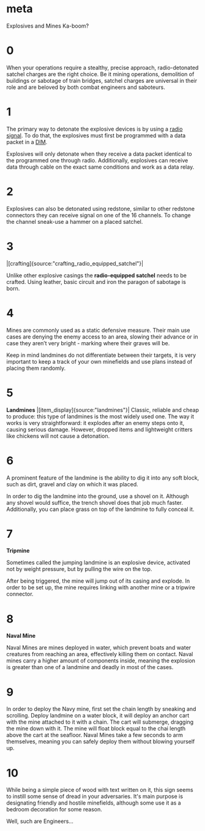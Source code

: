 # meta
Explosives and Mines
Ka-boom?

# 0
When your operations require a stealthy, precise approach, radio-detonated satchel charges are the right choice. Be it
mining operations, demolition of buildings or sabotage of train bridges, satchel charges are universal in their role and
are beloved by both combat engineers and saboteurs.

# 1
The primary way to detonate the explosive devices is by using a [radio signal](radio_station). To do that, the explosives must first be programmed with a data packet in a [DIM](data_input_machine).

Explosives will only detonate when they receive a data packet identical to the programmed one through radio.
Additionally, explosives can receive data through cable on the exact same conditions and work as a data relay.

# 2
Explosives can also be detonated using redstone, similar to other redstone connectors they can receive signal on one of the 16 channels. To change the channel sneak-use a hammer on a placed satchel.

# 3
|[crafting]{source:"crafting_radio_equipped_satchel"}|

Unlike other explosive casings the **radio-equipped satchel** needs to be crafted. Using leather, basic circuit and iron the paragon of sabotage is born.

# 4
Mines are commonly used as a static defensive measure. Their main use cases are denying the enemy access to an area, 
slowing their advance or in case they aren’t very bright - marking where their graves will be.

Keep in mind landmines do not differentiate between their targets, it is very important to keep a track of your own minefields and use plans instead of placing them randomly.

# 5 
**Landmines**
|[item_display]{source:"landmines"}|
Classic, reliable and cheap to produce: this type of landmines is the most widely used one. The way it works is very straightforward: 
it explodes after an enemy steps onto it, causing serious damage. However, dropped items and lightweight critters like chickens will not cause a detonation.

# 6
A prominent feature of the landmine is the ability to dig it into any soft block, such as dirt, gravel and clay on which it was placed. 

In order to dig the landmine into the ground, use a shovel on it. Although any shovel would suffice, the trench shovel does that job much faster.
Additionally, you can place grass on top of the landmine to fully conceal it.

# 7
**Tripmine**

Sometimes called the jumping landmine is an explosive device, activated not by weight pressure, but by pulling the wire on the top. 

After being triggered, the mine will jump out of its casing and explode. In order to be set up, the mine requires linking with another mine or a tripwire connector. 


# 8
**Naval Mine**

Naval Mines are mines deployed in water, which prevent boats and water creatures from reaching an area, effectively killing them on contact. 
Naval mines carry a higher amount of components inside, meaning the explosion is greater than one of a landmine and deadly in most of the cases.

# 9
In order to deploy the Navy mine, first set the chain length by sneaking and scrolling. 
Deploy landmine on a water block, it will deploy an anchor cart with the mine attached to it with a chain. 
The cart will submerge, dragging the mine down with it. The mine will float block equal to the chai length above the cart at the seafloor.
Naval Mines take a few seconds to arm themselves, meaning you can safely deploy them without blowing yourself up.

# 10
While being a simple piece of wood with text written on it, this sign seems to instill some sense of dread in your adversaries.
It's main purpose is designating friendly and hostile minefields, although some use it as a bedroom decoration for some reason. 

Well, such are Engineers…